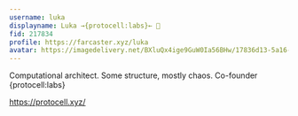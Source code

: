 ```yaml
---
username: luka
displayname: Luka →{protocell:labs}← 🎩
fid: 217834
profile: https://farcaster.xyz/luka
avatar: https://imagedelivery.net/BXluQx4ige9GuW0Ia56BHw/17836d13-5a16-4e94-b8e7-8ca18a540a00/rectcrop3
---
```

Computational architect. Some structure, mostly chaos. Co-founder {protocell:labs}  
  
https://protocell.xyz/  

